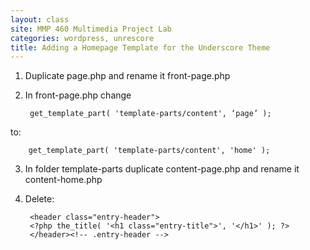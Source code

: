 ```yaml
---
layout: class
site: MMP 460 Multimedia Project Lab
categories: wordpress, unrescore
title: Adding a Homepage Template for the Underscore Theme
---
```


1. Duplicate page.php and rename it front-page.php

2. In front-page.php change

		get_template_part( 'template-parts/content', ‘page’ );

to:

		get_template_part( 'template-parts/content', 'home' );


3. In folder template-parts duplicate content-page.php and rename it content-home.php

4. Delete:

		<header class="entry-header">
		<?php the_title( '<h1 class="entry-title">', '</h1>' ); ?>
		</header><!-- .entry-header -->
